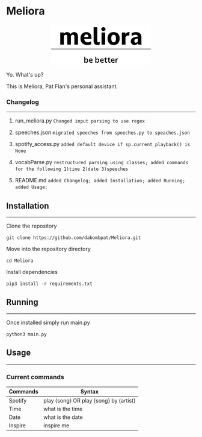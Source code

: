 # Meliora

<p align="center">
  <img src="images\Asset 1-100.jpg"/>
</p>
Yo. What's up?

This is Meliora, Pat Flan's personal assistant.

### Changelog
----
1. run_meliora.py `Changed input parsing to use regex`

2. speeches.json `migrated speeches from speeches.py to speaches.json`

3. spotify_access.py `added default device if sp.current_playback() is None`

4. vocabParse.py `restructured parsing using classes; added commands for the following 1)time 2)date 3)speeches`

5. README.md `added Changelog; added Installation; added Running; added Usage;`

## Installation
----
  Clone the repository

    git clone https://github.com/dabombpat/Meliora.git

  Move into the repository directory

    cd Meliora

  Install dependencies

    pip3 install -r requirements.txt

## Running
----
  Once installed simply run main.py

    python3 main.py

## Usage
----
### Current commands
|Commands   |                Syntax                 |
|-----------|---------------------------------------|
|  Spotify  | play {song} OR play {song} by {artist}|
|   Time    | what is the time                      |
|   Date    | what is the date                      |
|   Inspire | inspire me                            |